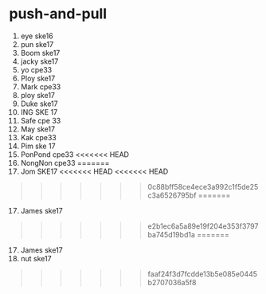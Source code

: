 # push-and-pull

1. eye ske16
2. pun ske17
3. Boom ske17
4. jacky ske17
5. yo cpe33
6. Ploy ske17
7. Mark cpe33
8. ploy ske17
9. Duke ske17
10. ING SKE 17
11. Safe cpe 33
12. May ske17
13. Kak cpe33
14. Pim ske 17
15. PonPond cpe33
<<<<<<< HEAD
16. NongNon cpe33
=======
16. Jom SKE17
<<<<<<< HEAD
<<<<<<< HEAD
>>>>>>> 0c88bff58ce4ece3a992c1f5de25c3a6526795bf
=======
17. James ske17
>>>>>>> e2b1ec6a5a89e19f204e353f3797ba745d19bd1a
=======
17. James ske17
18. nut ske17
>>>>>>> faaf24f3d7fcdde13b5e085e0445b2707036a5f8
